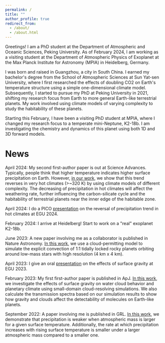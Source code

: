 ```yaml
---
permalink: /
title: ""
author_profile: true
redirect_from: 
  - /about/
  - /about.html
---
```


Greetings! I am a PhD student at the Department of Atmospheric and Oceanic Sciences, Peking University. As of February 2024, I am working as a visiting student at the Department of Atmospheric Physics of Exoplanet at the Max Planck Institute for Astronomy (MPIA) in Heidelberg, Germany.

I was born and raised in Guangzhou, a city in South China. I earned my bachelor's degree from the School of Atmospheric Sciences at Sun Yat-sen University, where I first researched the effects of doubling CO2 on Earth's temperature structure using a simple one-dimensional climate model. Subsequently, I started to pursue my PhD at Peking University in 2021, shifting my research focus from Earth to more general Earth-like terrestrial planets. My work involved using climate models of varying complexity to study the habitability of these planets.

Starting this February, I have been a visiting PhD student at MPIA, where I changed my research focus to a temperate mini-Neptune, K2-18b. I am investigating the chemistry and dynamics of this planet using both 1D and 3D forward models.


News
======
April 2024: My second first-author paper is out at Science Advances. Typically, people think that higher temperature indicates higher surface precipitation on Earth. However, [in our work](https://www.science.org/doi/10.1126/sciadv.ado2515), we show that this trend reverses in very hot climates (>~320 K) by using climate models of different complexity. The decreasing of precipitation in hot climates will affect the weathering rate, further influencing the carbon-silicate cycle and the habitability of terrestrial planets near the inner edge of the habitable zone.

April 2024: I do a PICO [presentation](https://meetingorganizer.copernicus.org/EGU24/EGU24-3504.html) on the reversal of precipitation trend in hot climates at EGU 2024.

February 2024: I arrive at Heidelberg! Start to work on a "real" exoplanet K2-18b.

June 2023: A new paper involving me as a collaborator is published in Nature Astronomy. [In this work](https://www.nature.com/articles/s41550-023-02015-8), we use a cloud-permitting model to simulate the explicit convection of 1:1 tidally locked rocky planets orbiting around low-mass stars with high resolution (4 km x 4 km).

April 2023: I give an oral [presentation](https://meetingorganizer.copernicus.org/EGU23/EGU23-2306.html) on the effects of surface gravity at EGU 2023.

February 2023: My first first-author paper is published in ApJ. [In this work](https://iopscience.iop.org/article/10.3847/1538-4357/aca965), we investigate the effects of surface gravity on water cloud behavior and planetary climate using small-domain cloud-resolving simulations. We also calculate the transmission spectra based on our simulation results to show how gravity and clouds affect the detectability of molecules on Earth-like planets.

September 2022: A paper involving me is published in GRL. [In this work](https://agupubs.onlinelibrary.wiley.com/doi/10.1029/2022GL099599), we demonstrate that precipitation is weaker when atmospheric mass is larger for a given surface temperature. Additionally, the rate at which precipitation increases with rising surface temperature is smaller under a larger atmospheric mass compared to a smaller one.



